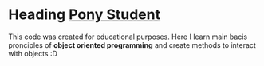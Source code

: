 # Heading [Pony Student](https://github.com/zazatargilide/PonyStudent)
This code was created for educational purposes.
Here I learn main bacis pronciples of **object oriented programming** and create methods to interact with objects :D
